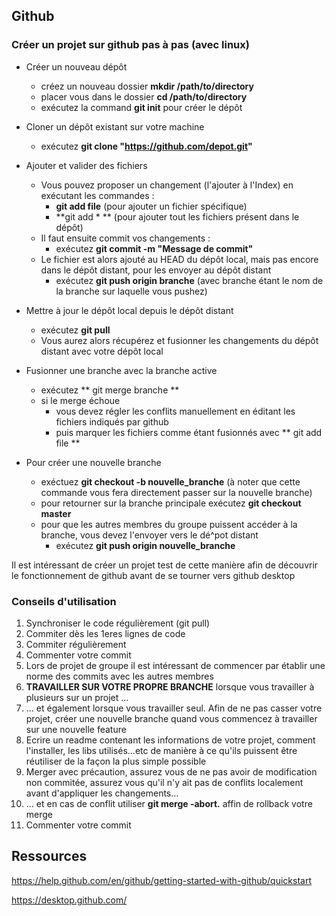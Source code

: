 ## Github

### Créer un projet sur github pas à pas (avec linux)
- Créer un nouveau dépôt
  - créez un nouveau dossier **mkdir /path/to/directory**
  - placer vous dans le dossier **cd /path/to/directory**
  - exécutez la command **git init** pour créer le dépôt

- Cloner un dépôt existant sur votre machine
  - exécutez **git clone "https://github.com/depot.git"**

- Ajouter et valider des fichiers
  - Vous pouvez proposer un changement (l'ajouter à l'Index) en exécutant les commandes :
    - **git add file** (pour ajouter un fichier spécifique)
    - **git add * **   (pour ajouter tout les fichiers présent dans le dépôt)
  - Il faut ensuite commit vos changements :
    - exécutez **git commit -m "Message de commit"**
  - Le fichier est alors ajouté au HEAD du dépôt local, mais pas encore dans le dépôt distant, pour les envoyer au dépôt distant
    - exécutez **git push origin branche** (avec branche étant le nom de la branche sur laquelle vous pushez)
- Mettre à jour le dépôt local depuis le dépôt distant
  - exécutez **git pull**
  - Vous aurez alors récupérez et fusionner les changements du dépôt distant avec votre dépôt local
- Fusionner une branche avec la branche active
  - exécutez ** git merge branche ** 
  - si le merge échoue 
    - vous devez régler les conflits manuellement en éditant les fichiers indiqués par github
    - puis marquer les fichiers comme étant fusionnés avec ** git add file **
- Pour créer une nouvelle branche
  - exéctuez **git checkout -b nouvelle_branche** (à noter que cette commande vous fera directement passer sur la nouvelle branche)
  - pour retourner sur la branche principale exécutez **git checkout master**
  - pour que les autres membres du groupe puissent accéder à la branche, vous devez l'envoyer vers le dé^pot distant
    - exécutez **git push origin nouvelle_branche**


Il est intéressant de créer un projet test de cette manière afin de découvrir le fonctionnement de github avant de se tourner vers github desktop

### Conseils d'utilisation

1.  Synchroniser le code régulièrement (git pull) 
1.  Commiter dès les 1eres lignes de code
1.  Commiter régulièrement
1.  Commenter votre commit
1.  Lors de projet de groupe il est intéressant de commencer par établir une norme des commits avec les autres membres
1.  **TRAVAILLER SUR VOTRE PROPRE BRANCHE** lorsque vous travailler à plusieurs sur un projet ...
1.  ... et également lorsque vous travailler seul. Afin de ne pas casser votre projet, créer une nouvelle branche quand vous commencez à travailler sur une nouvelle feature
1.  Ecrire un readme contenant les informations de votre projet, comment l'installer, les libs utilisés...etc de manière à ce qu'ils puissent être réutiliser de la façon la plus simple possible
1.  Merger avec précaution, assurez vous de ne pas avoir de modification non commitée, assurez vous qu'il n'y ait pas de conflits localement avant d'appliquer les changements...
1.  ... et en cas de conflit utiliser **git merge -abort.** affin de rollback votre merge
1.  Commenter votre commit

## Ressources



https://help.github.com/en/github/getting-started-with-github/quickstart

https://desktop.github.com/
